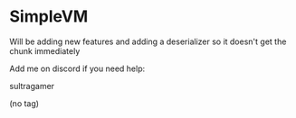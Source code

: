 # SimpleVM
Will be adding new features and adding a deserializer so it doesn't get the chunk immediately

Add me on discord if you need help:

sultragamer

(no tag)
